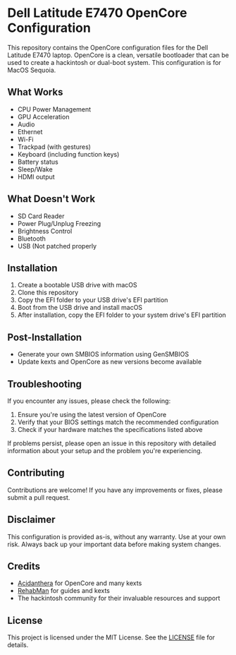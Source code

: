 # Dell Latitude E7470 OpenCore Configuration

This repository contains the OpenCore configuration files for the Dell Latitude E7470 laptop. OpenCore is a clean, versatile bootloader that can be used to create a hackintosh or dual-boot system. This configuration is for MacOS Sequoia.

## What Works

- CPU Power Management
- GPU Acceleration
- Audio
- Ethernet
- Wi-Fi
- Trackpad (with gestures)
- Keyboard (including function keys)
- Battery status
- Sleep/Wake
- HDMI output

## What Doesn't Work

- SD Card Reader
- Power Plug/Unplug Freezing
- Brightness Control
- Bluetooth
- USB (Not patched properly

## Installation

1. Create a bootable USB drive with macOS
2. Clone this repository
3. Copy the EFI folder to your USB drive's EFI partition
4. Boot from the USB drive and install macOS
5. After installation, copy the EFI folder to your system drive's EFI partition

## Post-Installation

- Generate your own SMBIOS information using GenSMBIOS
- Update kexts and OpenCore as new versions become available

## Troubleshooting

If you encounter any issues, please check the following:

1. Ensure you're using the latest version of OpenCore
2. Verify that your BIOS settings match the recommended configuration
3. Check if your hardware matches the specifications listed above

If problems persist, please open an issue in this repository with detailed information about your setup and the problem you're experiencing.

## Contributing

Contributions are welcome! If you have any improvements or fixes, please submit a pull request.

## Disclaimer

This configuration is provided as-is, without any warranty. Use at your own risk. Always back up your important data before making system changes.

## Credits

- [Acidanthera](https://github.com/acidanthera) for OpenCore and many kexts
- [RehabMan](https://github.com/RehabMan) for guides and kexts
- The hackintosh community for their invaluable resources and support

## License

This project is licensed under the MIT License. See the [LICENSE](LICENSE) file for details.
